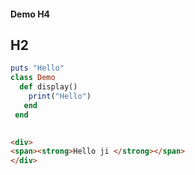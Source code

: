 #### Demo H4

## H2

```ruby
puts "Hello"
class Demo
  def display()
    print("Hello")
   end
 end
 
```

```html
<div>
<span><strong>Hello ji </strong></span>
</div>
```
